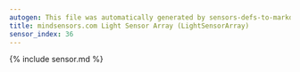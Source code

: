 ```yaml
---
autogen: This file was automatically generated by sensors-defs-to-markdown.py
title: mindsensors.com Light Sensor Array (LightSensorArray)
sensor_index: 36
---
```


{% include sensor.md %}

